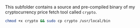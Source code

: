 This subfolder contains a source and pre-compiled binary of my cryptocurrency price fetch tool called `crypto`.

```sh
chmod +x crypto && sudo cp crypto /usr/local/bin
```
